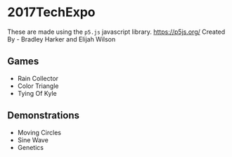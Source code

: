 # 2017TechExpo
These are made using the `p5.js` javascript library. https://p5js.org/
Created By - Bradley Harker and Elijah Wilson
## Games
* Rain Collector
* Color Triangle
* Tying Of Kyle

## Demonstrations
* Moving Circles
* Sine Wave
* Genetics
